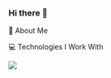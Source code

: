 ### Hi there 👋

💫 About Me



💻 Technologies I Work With

![](https://img.shields.io/badge/<Javascript>-<HTML>-<CSS>-informational?style=flat&logo=<LOGO_NAME>&logoColor=white&color=2bbc8a)



